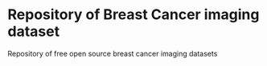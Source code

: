 # Repository of Breast Cancer imaging dataset
Repository of free open source breast cancer imaging datasets
